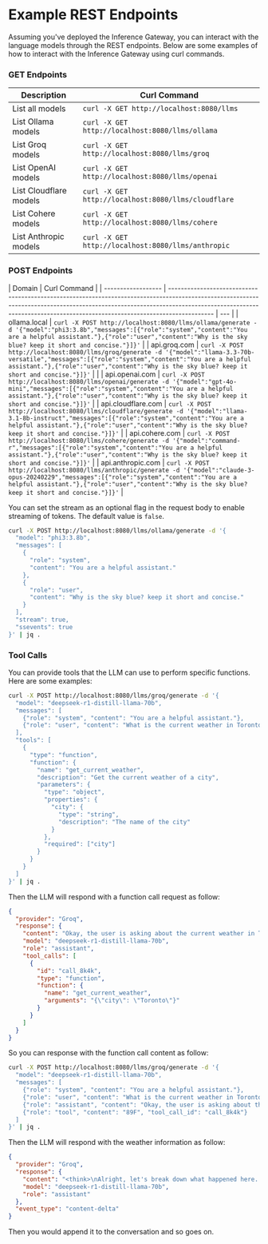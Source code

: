 # Example REST Endpoints

Assuming you've deployed the Inference Gateway, you can interact with the language models through the REST endpoints. Below are some examples of how to interact with the Inference Gateway using curl commands.

### GET Endpoints

| Description            | Curl Command                                        |
| ---------------------- | --------------------------------------------------- |
| List all models        | `curl -X GET http://localhost:8080/llms`            |
| List Ollama models     | `curl -X GET http://localhost:8080/llms/ollama`     |
| List Groq models       | `curl -X GET http://localhost:8080/llms/groq`       |
| List OpenAI models     | `curl -X GET http://localhost:8080/llms/openai`     |
| List Cloudflare models | `curl -X GET http://localhost:8080/llms/cloudflare` |
| List Cohere models     | `curl -X GET http://localhost:8080/llms/cohere`     |
| List Anthropic models  | `curl -X GET http://localhost:8080/llms/anthropic`  |

### POST Endpoints

| Domain             | Curl Command                                                                                                                                                                                                                                             |
| ------------------ | -------------------------------------------------------------------------------------------------------------------------------------------------------------------------------------------------------------------------------------------------------- | --- |
| ollama.local       | `curl -X POST http://localhost:8080/llms/ollama/generate -d '{"model":"phi3:3.8b","messages":[{"role":"system","content":"You are a helpful assistant."},{"role":"user","content":"Why is the sky blue? keep it short and concise."}]}'`                 |
| api.groq.com       | `curl -X POST http://localhost:8080/llms/groq/generate -d '{"model":"llama-3.3-70b-versatile","messages":[{"role":"system","content":"You are a helpful assistant."},{"role":"user","content":"Why is the sky blue? keep it short and concise."}]}'`     |     |
| api.openai.com     | `curl -X POST http://localhost:8080/llms/openai/generate -d '{"model":"gpt-4o-mini","messages":[{"role":"system","content":"You are a helpful assistant."},{"role":"user","content":"Why is the sky blue? keep it short and concise."}]}'`               |
| api.cloudflare.com | `curl -X POST http://localhost:8080/llms/cloudflare/generate -d '{"model":"llama-3.1-8b-instruct","messages":[{"role":"system","content":"You are a helpful assistant."},{"role":"user","content":"Why is the sky blue? keep it short and concise."}]}'` |
| api.cohere.com     | `curl -X POST http://localhost:8080/llms/cohere/generate -d '{"model":"command-r","messages":[{"role":"system","content":"You are a helpful assistant."},{"role":"user","content":"Why is the sky blue? keep it short and concise."}]}'`                 |
| api.anthropic.com  | `curl -X POST http://localhost:8080/llms/anthropic/generate -d '{"model":"claude-3-opus-20240229","messages":[{"role":"system","content":"You are a helpful assistant."},{"role":"user","content":"Why is the sky blue? keep it short and concise."}]}'` |

You can set the stream as an optional flag in the request body to enable streaming of tokens. The default value is `false`.

```bash
curl -X POST http://localhost:8080/llms/ollama/generate -d '{
  "model": "phi3:3.8b",
  "messages": [
    {
      "role": "system",
      "content": "You are a helpful assistant."
    },
    {
      "role": "user",
      "content": "Why is the sky blue? keep it short and concise."
    }
  ],
  "stream": true,
  "ssevents": true
}' | jq .
```

### Tool Calls

You can provide tools that the LLM can use to perform specific functions. Here are some examples:

```bash
curl -X POST http://localhost:8080/llms/groq/generate -d '{
  "model": "deepseek-r1-distill-llama-70b",
  "messages": [
    {"role": "system", "content": "You are a helpful assistant."},
    {"role": "user", "content": "What is the current weather in Toronto?"}
  ],
  "tools": [
    {
      "type": "function",
      "function": {
        "name": "get_current_weather",
        "description": "Get the current weather of a city",
        "parameters": {
          "type": "object",
          "properties": {
            "city": {
              "type": "string",
              "description": "The name of the city"
            }
          },
          "required": ["city"]
        }
      }
    }
  ]
}' | jq .
```

Then the LLM will respond with a function call request as follow:

```json
{
  "provider": "Groq",
  "response": {
    "content": "Okay, the user is asking about the current weather in Toronto. I need to figure out how to respond. \n\nFirst, I should use the function provided in the tools. The function is called get_current_weather, and it requires a city parameter.\n\nSo, I'll call this function with Toronto as the city. I'll format the tool_call with the function name and the arguments as a JSON object.\n\nI'll make sure the JSON is correctly formatted, using double quotes around the strings. \n\nFinally, I'll enclose everything within the <tool_call> tags as specified. \n\nThat should give the user the weather information they're looking for.\n",
    "model": "deepseek-r1-distill-llama-70b",
    "role": "assistant",
    "tool_calls": [
      {
        "id": "call_8k4k",
        "type": "function",
        "function": {
          "name": "get_current_weather",
          "arguments": "{\"city\": \"Toronto\"}"
        }
      }
    ]
  }
}
```

So you can response with the function call content as follow:

```bash
curl -X POST http://localhost:8080/llms/groq/generate -d '{
  "model": "deepseek-r1-distill-llama-70b",
  "messages": [
    {"role": "system", "content": "You are a helpful assistant."},
    {"role": "user", "content": "What is the current weather in Toronto?"},
    {"role": "assistant", "content": "Okay, the user is asking about the current weather in Toronto. I need to figure out how to respond. \n\nFirst, I should use the function provided in the tools. The function is called get_current_weather, and it requires a city parameter.\n\nSo, I will call this function with Toronto as the city. I will format the tool_call with the function name and the arguments as a JSON object.\n\nI will make sure the JSON is correctly formatted, using double quotes around the strings. \n\nFinally, I will enclose everything within the <tool_call> tags as specified. \n\nThat should give the user the weather information they are looking for.\n"},
    {"role": "tool", "content": "89F", "tool_call_id": "call_8k4k"}
  ]
}' | jq .
```

Then the LLM will respond with the weather information as follow:

```json
{
  "provider": "Groq",
  "response": {
    "content": "<think>\nAlright, let's break down what happened here. The user asked about the current weather in Toronto. I decided to use the get_current_weather function, passing \"Toronto\" as the argument.\n\nI set up the tool_call correctly with the function name and the city in a JSON object. Then, I sent that off to get the weather data. The response came back with \"89F\" as the temperature.\n\nSo, now I need to explain this to the user in a helpful way. They wanted the temperature, and it's 89 degrees Fahrenheit. That's pretty warm, maybe even hot, depending on the season.\n\nI should convert that to Celsius for better understanding since Toronto might use that scale. 89F converts to about 31-32°C. That gives a clearer picture of how warm it is.\n\nI also want to make sure the user feels comfortable asking for more details if they need anything else. So, I'll end with a friendly note offering further assistance.\n</think>\n\nThe current temperature in Toronto is **89°F**. If you'd like more details about the weather, feel free to ask!",
    "model": "deepseek-r1-distill-llama-70b",
    "role": "assistant"
  },
  "event_type": "content-delta"
}
```

Then you would append it to the conversation and so goes on.
